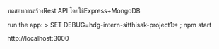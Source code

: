 ทดสอบการสร้างRest API โดยใช้Express+MongoDB 

run the app:
     > SET DEBUG=hdg-intern-sitthisak-project1:* ; npm start


http://localhost:3000
